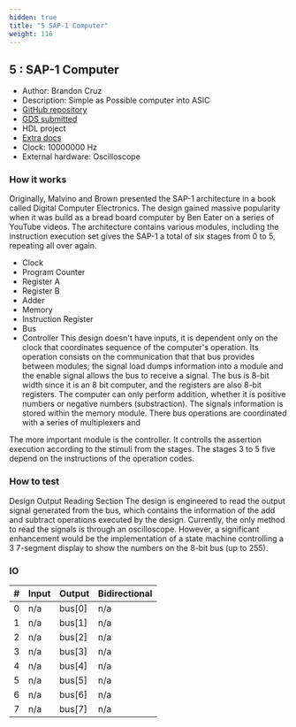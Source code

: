```yaml
---
hidden: true
title: "5 SAP-1 Computer"
weight: 116
---
```


## 5 : SAP-1 Computer

* Author: Brandon Cruz
* Description: Simple as Possible  computer into ASIC
* [GitHub repository](https://github.com/brandcrz88/SAP-1_Computer)
* [GDS submitted](https://github.com/brandcrz88/SAP-1_Computer/actions/runs/6740984456)
* HDL project
* [Extra docs]()
* Clock: 10000000 Hz
* External hardware: Oscilloscope



### How it works

Originally, Malvino and Brown presented the SAP-1 architecture in a book called Digital Computer Electronics.
The design gained massive popularity when it was build as a bread board computer by Ben Eater on a series of YouTube videos.
The architecture contains various modules, including
the instruction execution set gives the SAP-1 a total of six stages from 0 to 5, repeating all over again.

- Clock
- Program Counter
- Register A
- Register B
- Adder
- Memory
- Instruction Register
- Bus
- Controller
  This design doesn't have inputs, it is dependent only on the clock that coordinates sequence of the computer's operation.
  Its operation consists on the communication that that bus provides between modules; the signal load dumps information into a module
  and the enable signal allows the bus to receive a signal. The bus is 8-bit width since it is an 8 bit computer, and the registers
  are also 8-bit registers.
  The computer can only perform addition, whether it is positive numbers or negative numbers (substraction).
  The signals information is stored within the memory module. There bus operations are coordinated with a series of multiplexers and

The more important module      is the controller. It controlls the assertion execution according to the stimuli from the stages.
The stages 3 to 5 five depend on the instructions of the operation codes.


### How to test

Design Output Reading Section
The design is engineered to read the output signal generated from the bus, which contains the information
of the add and subtract operations executed by the design. Currently, the only method to read the signals
is through an oscilloscope. However, a significant enhancement would be the implementation of a state machine
controlling a 3 7-segment display to show the numbers on the 8-bit bus (up to 255).


### IO

| # | Input        | Output       | Bidirectional      |
|---|--------------|--------------| -------------------|
| 0 | n/a  | bus[0] | n/a |
| 1 | n/a  | bus[1] | n/a |
| 2 | n/a  | bus[2] | n/a |
| 3 | n/a  | bus[3] | n/a |
| 4 | n/a  | bus[4] | n/a |
| 5 | n/a  | bus[5] | n/a |
| 6 | n/a  | bus[6] | n/a |
| 7 | n/a  | bus[7] | n/a |
